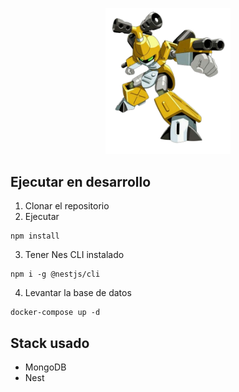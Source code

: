 <p align="center">
  <a href="http://nestjs.com/" target="blank"><img src="public/assets/4975615c781ff399c8ee6530dc87bb4b-removebg-preview.png" width="200" alt="Nest Logo" /></a>
</p>

## Ejecutar en desarrollo

1. Clonar el repositorio
2. Ejecutar
```
npm install
```
3. Tener Nes CLI instalado
```
npm i -g @nestjs/cli
```

4. Levantar la base de datos
```
docker-compose up -d
```

## Stack usado
* MongoDB
* Nest
